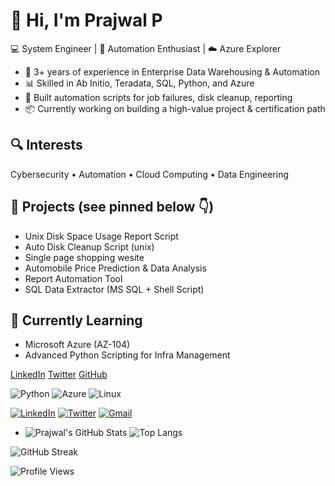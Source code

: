 # 👋 Hi, I'm Prajwal P

💻 System Engineer | 🚀 Automation Enthusiast | ☁️ Azure Explorer

- 🔧 3+ years of experience in Enterprise Data Warehousing & Automation
- 📊 Skilled in Ab Initio, Teradata, SQL, Python, and Azure
- 🤖 Built automation scripts for job failures, disk cleanup, reporting
- 📦 Currently working on building a high-value project & certification path

## 🔍 Interests
Cybersecurity • Automation • Cloud Computing • Data Engineering

## 🚧 Projects (see pinned below 👇)
- Unix Disk Space Usage Report Script
- Auto Disk Cleanup Script (unix)
- Single page shopping wesite
- Automobile Price Prediction & Data Analysis
- Report Automation Tool
- SQL Data Extractor (MS SQL + Shell Script)

## 🌱 Currently Learning
- Microsoft Azure (AZ-104)
- Advanced Python Scripting for Infra Management

[LinkedIn](https://www.linkedin.com/in/yourusername/)
[Twitter](https://twitter.com/yourusername)
[GitHub](https://github.com/yourusername)

![Python](https://img.shields.io/badge/Python-3776AB?style=for-the-badge&logo=python&logoColor=white)
![Azure](https://img.shields.io/badge/Microsoft_Azure-0078D4?style=for-the-badge&logo=microsoft-azure&logoColor=white)
![Linux](https://img.shields.io/badge/Linux-FCC624?style=for-the-badge&logo=linux&logoColor=black)

[![LinkedIn](https://img.shields.io/badge/LinkedIn-blue?style=for-the-badge&logo=linkedin)](https://www.linkedin.com/in/yourusername/)
[![Twitter](https://img.shields.io/badge/Twitter-1DA1F2?style=for-the-badge&logo=twitter&logoColor=white)](https://twitter.com/yourusername)
[![Gmail](https://img.shields.io/badge/Gmail-D14836?style=for-the-badge&logo=gmail&logoColor=white)](mailto:yourname@gmail.com)



- ![Prajwal's GitHub Stats](https://github-readme-stats.vercel.app/api?username=prajwalraaj&show_icons=true&theme=radical)
![Top Langs](https://github-readme-stats.vercel.app/api/top-langs/?username=prajwalraaj&layout=compact)

![GitHub Streak](https://streak-stats.demolab.com?user=prajwalraaj&theme=dark&hide_border=true)

![Profile Views](https://komarev.com/ghpvc/?username=prajwalraaj&color=blue)

